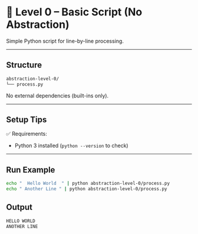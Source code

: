 # 🔢 Level 0 – Basic Script (No Abstraction)

Simple Python script for line-by-line processing.

---

## Structure

```bash
abstraction-level-0/
└── process.py
```

No external dependencies (built-ins only).

---

## Setup Tips

✅ Requirements:

- Python 3 installed (`python --version` to check)

---

## Run Example

```bash
echo "  Hello World  " | python abstraction-level-0/process.py
echo " Another Line " | python abstraction-level-0/process.py
```

## Output

```bash
HELLO WORLD
ANOTHER LINE
```